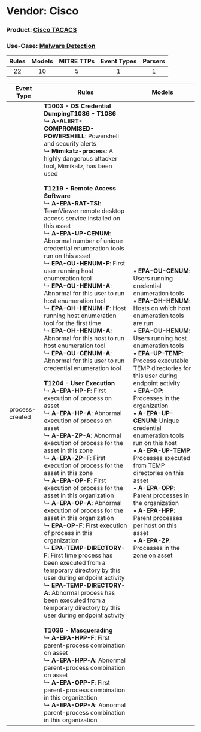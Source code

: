 Vendor: Cisco
=============
### Product: [Cisco TACACS](../ds_cisco_cisco_tacacs.md)
### Use-Case: [Malware Detection](../../../../UseCases/uc_malware_detection.md)

| Rules | Models | MITRE TTPs | Event Types | Parsers |
|:-----:|:------:|:----------:|:-----------:|:-------:|
|  22   |   10   |     5      |      1      |    1    |

| Event Type      | Rules                                                                                                                                                                                                                                                                                                                                                                                                                                                                                                                                                                                                                                                                                                                                                                                                                                                                                                                                                                                                                                                                                                                                                                                                                                                                                                                                                                                                                                                                                                                                                                                                                                                                                                                                                                                                                                                                                                                                                                                                                                                                                                                       | Models                                                                                                                                                                                                                                                                                                                                                                                                                                                                                                                                                                                                                                                                                                                      |
| --------------- | --------------------------------------------------------------------------------------------------------------------------------------------------------------------------------------------------------------------------------------------------------------------------------------------------------------------------------------------------------------------------------------------------------------------------------------------------------------------------------------------------------------------------------------------------------------------------------------------------------------------------------------------------------------------------------------------------------------------------------------------------------------------------------------------------------------------------------------------------------------------------------------------------------------------------------------------------------------------------------------------------------------------------------------------------------------------------------------------------------------------------------------------------------------------------------------------------------------------------------------------------------------------------------------------------------------------------------------------------------------------------------------------------------------------------------------------------------------------------------------------------------------------------------------------------------------------------------------------------------------------------------------------------------------------------------------------------------------------------------------------------------------------------------------------------------------------------------------------------------------------------------------------------------------------------------------------------------------------------------------------------------------------------------------------------------------------------------------------------------------------------- | --------------------------------------------------------------------------------------------------------------------------------------------------------------------------------------------------------------------------------------------------------------------------------------------------------------------------------------------------------------------------------------------------------------------------------------------------------------------------------------------------------------------------------------------------------------------------------------------------------------------------------------------------------------------------------------------------------------------------- |
| process-created | <b>T1003 - OS Credential Dumping</b><b>T1086 - T1086</b><br> ↳ <b>A-ALERT-COMPROMISED-POWERSHELL</b>: Powershell and security alerts<br> ↳ <b>Mimikatz-process</b>: A highly dangerous attacker tool, Mimikatz, has been used<br><br><b>T1219 - Remote Access Software</b><br> ↳ <b>A-EPA-RAT-TSI</b>: TeamViewer remote desktop access service installed on this asset<br> ↳ <b>A-EPA-UP-CENUM</b>: Abnormal number of unique credential enumeration tools run on this asset<br> ↳ <b>EPA-OU-HENUM-F</b>: First user running host enumeration tool<br> ↳ <b>EPA-OU-HENUM-A</b>: Abnormal for this user to run host enumeration tool<br> ↳ <b>EPA-OH-HENUM-F</b>: Host running host enumeration tool for the first time<br> ↳ <b>EPA-OH-HENUM-A</b>: Abnormal for this host to run host enumeration tool<br> ↳ <b>EPA-OU-CENUM-A</b>: Abnormal for this user to run credential enumeration tool<br><br><b>T1204 - User Execution</b><br> ↳ <b>A-EPA-HP-F</b>: First execution of process on asset<br> ↳ <b>A-EPA-HP-A</b>: Abnormal execution of process on asset<br> ↳ <b>A-EPA-ZP-A</b>: Abnormal execution of process for the asset in this zone<br> ↳ <b>A-EPA-ZP-F</b>: First execution of process for the asset in this zone<br> ↳ <b>A-EPA-OP-F</b>: First execution of process for the asset in this organization<br> ↳ <b>A-EPA-OP-A</b>: Abnormal execution of process for the asset in this organization<br> ↳ <b>EPA-OP-F</b>: First execution of process in this organization<br> ↳ <b>EPA-TEMP-DIRECTORY-F</b>: First time process has been executed from a temporary directory by this user during endpoint activity<br> ↳ <b>EPA-TEMP-DIRECTORY-A</b>: Abnormal process has been executed from a temporary directory by this user during endpoint activity<br><br><b>T1036 - Masquerading</b><br> ↳ <b>A-EPA-HPP-F</b>: First parent-process combination on asset<br> ↳ <b>A-EPA-HPP-A</b>: Abnormal parent-process combination on asset<br> ↳ <b>A-EPA-OPP-F</b>: First parent-process combination in this organization<br> ↳ <b>A-EPA-OPP-A</b>: Abnormal parent-process combination in this organization |  • <b>EPA-OU-CENUM</b>: Users running credential enumeration tools<br> • <b>EPA-OH-HENUM</b>: Hosts on which host enumeration tools are run<br> • <b>EPA-OU-HENUM</b>: Users running host enumeration tools<br> • <b>EPA-UP-TEMP</b>: Process executable TEMP directories for this user during endpoint activity<br> • <b>EPA-OP</b>: Processes in the organization<br> • <b>A-EPA-UP-CENUM</b>: Unique credential enumeration tools run on this host<br> • <b>A-EPA-UP-TEMP</b>: Processes executed from TEMP directories on this asset<br> • <b>A-EPA-OPP</b>: Parent processes in the organization<br> • <b>A-EPA-HPP</b>: Parent processes per host on this asset<br> • <b>A-EPA-ZP</b>: Processes in the zone on asset |